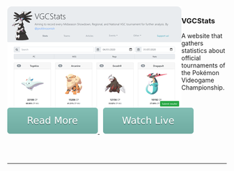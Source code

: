 <img src="../img/vgcstats.png" align="left">
  
### VGCStats

A website that gathers statistics about official tournaments of the Pokémon Videogame Championship.
<br>
<a href="https://github.com/bul-ikana/vgcstats">
	<img src="../img/readmore.svg">
</a> 
&nbsp;
<a href="https://vgcstats.com/">
	<img src="../img/watchlive.svg">
</a>
<br>
<br>
<br>
<br>

---
